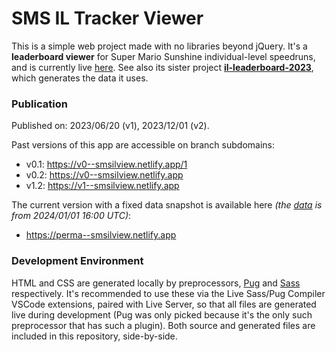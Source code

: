 # SMS IL Tracker Viewer

This is a simple web project made with no libraries beyond jQuery. It's a **leaderboard viewer** for Super Mario Sunshine individual-level speedruns, and is currently live [here](https://smsilview.netlify.app). See also its sister project [**il-leaderboard-2023**](https://github.com/pyorot/il-leaderboard-2023), which generates the data it uses.

### Publication

Published on: 2023/06/20 (v1), 2023/12/01 (v2).

Past versions of this app are accessible on branch subdomains:
* v0.1: <https://v0--smsilview.netlify.app/1>
* v0.2: <https://v0--smsilview.netlify.app>
* v1.2: <https://v1--smsilview.netlify.app>

The current version with a fixed data snapshot is available here *(the [data](data.json) is from 2024/01/01 16:00 UTC)*:
* <https://perma--smsilview.netlify.app>

### Development Environment
HTML and CSS are generated locally by preprocessors, [Pug](https://pugjs.org/) and [Sass](https://sass-lang.com/) respectively. It's recommended to use these via the Live Sass/Pug Compiler VSCode extensions, paired with Live Server, so that all files are generated live during development (Pug was only picked because it's the only such preprocessor that has such a plugin). Both source and generated files are included in this repository, side-by-side.
